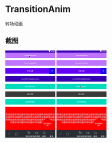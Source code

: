 # TransitionAnim
转场动画

## 截图
![images](https://github.com/Wiser-Wong/TransitionAnim/blob/master/images/transitionAnim1.gif)
![images](https://github.com/Wiser-Wong/TransitionAnim/blob/master/images/transitionAnim2.gif)
